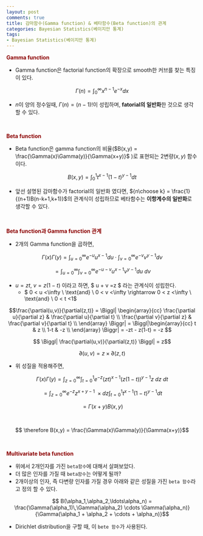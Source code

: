 ```yaml
---
layout: post
comments: true
title: 감마함수(Gamma function) & 베타함수(Beta function)의 관계  
categories: Bayesian Statistics(베이지안 통계)
tags:
- Bayesian Statistics(베이지안 통계)
---
```


**<span style='color:DarkRed'>Gamma function</span>**

- Gamma function은 factorial function의 확장으로 smooth한 커브를 찾는 특징이 있다.

$$\Gamma(n) = \int^{ \infty}_{0}x^{n-1}e^{-x}dx$$

- $n$이 양의 정수일때, $\Gamma(n) = (n-1)!$이 성립하며, **fatorial의 일반화**한 것으로 생각할 수 있다.

<br>


**<span style='color:DarkRed'>Beta function</span>**

- Beta function은 gamma function의 비율($B(x,y) = \frac{\Gamma(x)\Gamma(y)}{\Gamma(x+y)}$
)로 표현되는 2변량$(x,y)$ 함수 이다.

$$ B(x,y) = \int^{1}_{0} t^{x-1}(1-t)^{y-1}dt$$

- 앞선 설명된 감마함수가 factorial의 일반화 였다면, ${n\choose k} = \frac{1}{(n+1)B(n-k+1,k+1)}$의 관계식이 성립하므로 베타함수는 **이항계수의 일반화**로 생각할 수 있다.


<br>


**<span style='color:DarkRed'>Beta function과 Gamma function 관계</span>**

- 2개의 Gamma function을 곱하면,

$$\Gamma(x)\Gamma(y) = \int^{\infty}_{u=0} e^{-u}u^{x-1}du \cdot \int^{\infty}_{v=0} e^{-v}v^{y-1}dv$$

$$= \int^{\infty}_{u=0} \int^{\infty}_{v=0} e^{-u-v}u^{x-1}v^{y-1}du \ dv$$

- $u=zt,\ v = z(1-t)$ 이라고 하면, $ u + v =z $ 라는 관계식이 성립한다.
	 - $ 0 < u <\infty \ \text{and} \ 0 < v <\infty \rightarrow 0 < z <\infty \ \text{and} \ 0 < t <1$ 

$$\frac{\partial(u,v)}{\partial(z,t)} = \Biggl| \begin{array}{cc} \frac{\partial u}{\partial z} & \frac{\partial u}{\partial t} \\ 
\frac{\partial v}{\partial z} & \frac{\partial v}{\partial t} \\ \end{array} \Biggr| = \Biggl|\begin{array}{cc} t & z \\ 
1-t & -z \\ \end{array} \Biggr| = -zt - z(1-t) = -z $$

$$ \Biggl| \frac{\partial(u,v)}{\partial(z,t)} \Biggl| =  z$$

$$ \partial(u,v)   =  z \times \partial(z,t)$$

- 위 성질을 적용해주면, 

$$\Gamma(x)\Gamma(y) =\int^{\infty}_{z=0}\int^{1}_{t=0}e^{-z}(zt)^{x-1}(z(1-t))^{y-1} z \  dz \ dt$$

$$=\int^{\infty}_{z=0}e^{-z}z^{x+y-1} \ \times dz \int^{1}_{t=0} t^{x-1}(1-t)^{y-1} dt$$

$$ = \Gamma(x+y) B(x,y)$$

<br>

$$ \therefore B(x,y) = \frac{\Gamma(x)\Gamma(y)}{\Gamma(x+y)}$$

<br>

**<span style='color:DarkRed'> Multivariate beta function </span>**
- 위에서 2개인자를 가진 ```beta함수```에 대해서 살펴보았다.
- 더 많은 인자를 가질 때 ```beta함수```는 어떻게 될까?
- 2개이상의 인자, 즉 다변량 인자를 가질 경우 아래와 같은 성질을 가진 ```beta 함수```라고 정의 할 수 있다.

$$ B(\alpha_1,\alpha_2,\ldots\alpha_n) = \frac{\Gamma(\alpha_1)\,\Gamma(\alpha_2) \cdots \Gamma(\alpha_n)}{\Gamma(\alpha_1 + \alpha_2 + \cdots + \alpha_n)}$$

- Dirichlet distribution을 구할 때, 이 ```bete 함수```가 사용된다.